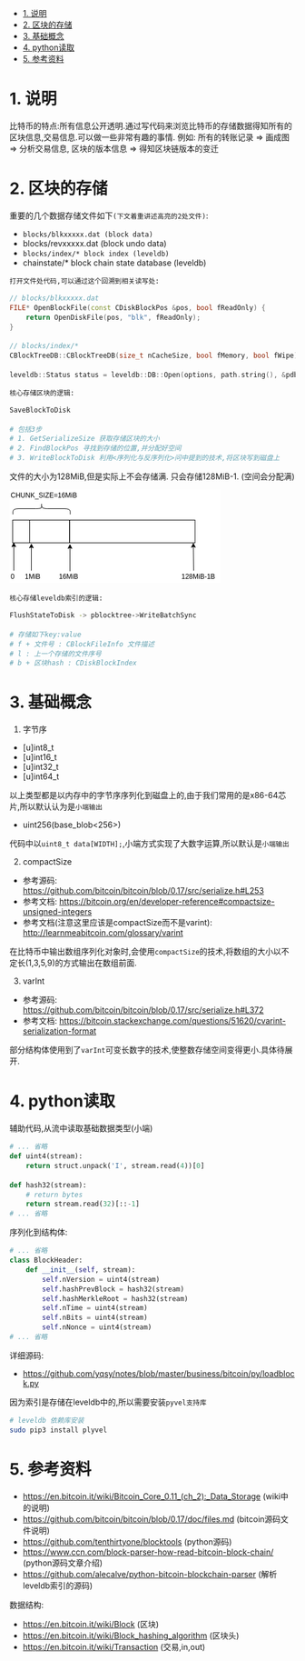 

<!-- TOC -->

- [1. 说明](#1-说明)
- [2. 区块的存储](#2-区块的存储)
- [3. 基础概念](#3-基础概念)
- [4. python读取](#4-python读取)
- [5. 参考资料](#5-参考资料)

<!-- /TOC -->


<a id="markdown-1-说明" name="1-说明"></a>
# 1. 说明

比特币的特点:所有信息公开透明.通过写代码来浏览比特币的存储数据得知所有的区块信息,交易信息.可以做一些非常有趣的事情. 例如: 所有的转账记录 => 画成图 => 分析交易信息, 区块的版本信息 => 得知区块链版本的变迁

<a id="markdown-2-区块的存储" name="2-区块的存储"></a>
# 2. 区块的存储

重要的几个数据存储文件如下`(下文着重讲述高亮的2处文件)`:

* `blocks/blkxxxxx.dat (block data)`
* blocks/revxxxxx.dat (block undo data)
* `blocks/index/* block index (leveldb) `
* chainstate/* block chain state database (leveldb)

`打开文件处代码,可以通过这个回溯到相关读写处:`
```c++
// blocks/blkxxxxx.dat 
FILE* OpenBlockFile(const CDiskBlockPos &pos, bool fReadOnly) {
    return OpenDiskFile(pos, "blk", fReadOnly);
}

// blocks/index/*
CBlockTreeDB::CBlockTreeDB(size_t nCacheSize, bool fMemory, bool fWipe) : CDBWrapper(gArgs.IsArgSet("-blocksdir") ? GetDataDir() / "blocks" / "index" : GetBlocksDir() / "index", nCacheSize, fMemory, fWipe) {

leveldb::Status status = leveldb::DB::Open(options, path.string(), &pdb);
```

`核心存储区块的逻辑:`
```bash
SaveBlockToDisk

# 包括3步
# 1. GetSerializeSize 获取存储区块的大小
# 2. FindBlockPos 寻找到存储的位置,并分配好空间
# 3. WriteBlockToDisk 利用<序列化与反序列化>问中提到的技术,将区块写到磁盘上
```

文件的大小为128MiB,但是实际上不会存储满. 只会存储128MiB-1. (空间会分配满)

![](./pic/bitcoinsaveblock.png)


`核心存储leveldb索引的逻辑:`
```bash
FlushStateToDisk -> pblocktree->WriteBatchSync

# 存储如下key:value
# f + 文件号 : CBlockFileInfo 文件描述
# l : 上一个存储的文件序号
# b + 区块hash : CDiskBlockIndex
```

<a id="markdown-3-基础概念" name="3-基础概念"></a>
# 3. 基础概念

1) 字节序

* [u]int8_t
* [u]int16_t
* [u]int32_t
* [u]int64_t

以上类型都是以内存中的字节序序列化到磁盘上的,由于我们常用的是x86-64芯片,所以默认认为是`小端输出`

* uint256(base_blob<256>)

代码中以`uint8_t data[WIDTH];`,小端方式实现了大数字运算,所以默认是`小端输出`

2) compactSize

* 参考源码: https://github.com/bitcoin/bitcoin/blob/0.17/src/serialize.h#L253 
* 参考文档: https://bitcoin.org/en/developer-reference#compactsize-unsigned-integers
* 参考文档(注意这里应该是compactSize而不是varint): http://learnmeabitcoin.com/glossary/varint

在比特币中输出数组序列化对象时,会使用`compactSize`的技术,将数组的大小以不定长(1,3,5,9)的方式输出在数组前面.

3) varInt

* 参考源码: https://github.com/bitcoin/bitcoin/blob/0.17/src/serialize.h#L372
* 参考文档: https://bitcoin.stackexchange.com/questions/51620/cvarint-serialization-format 

部分结构体使用到了`varInt`可变长数字的技术,使整数存储空间变得更小.具体待展开.

<a id="markdown-4-python读取" name="4-python读取"></a>
# 4. python读取

辅助代码,从流中读取基础数据类型(小端)
```py
# ... 省略
def uint4(stream):
    return struct.unpack('I', stream.read(4))[0]

def hash32(stream):
    # return bytes
    return stream.read(32)[::-1]
# ... 省略
```

序列化到结构体:
```py
# ... 省略
class BlockHeader:
    def __init__(self, stream):
        self.nVersion = uint4(stream)
        self.hashPrevBlock = hash32(stream)
        self.hashMerkleRoot = hash32(stream)
        self.nTime = uint4(stream)
        self.nBits = uint4(stream)
        self.nNonce = uint4(stream)
# ... 省略
```

详细源码:  

* https://github.com/yqsy/notes/blob/master/business/bitcoin/py/loadblock.py

因为索引是存储在leveldb中的,所以需要安装`pyvel支持库`
```bash
# leveldb 依赖库安装
sudo pip3 install plyvel
```

<a id="markdown-5-参考资料" name="5-参考资料"></a>
# 5. 参考资料

* https://en.bitcoin.it/wiki/Bitcoin_Core_0.11_(ch_2):_Data_Storage  (wiki中的说明)
* https://github.com/bitcoin/bitcoin/blob/0.17/doc/files.md (bitcoin源码文件说明)
* https://github.com/tenthirtyone/blocktools  (python源码)
* https://www.ccn.com/block-parser-how-read-bitcoin-block-chain/ (python源码文章介绍)
* https://github.com/alecalve/python-bitcoin-blockchain-parser (解析leveldb索引的源码)

数据结构:

* https://en.bitcoin.it/wiki/Block (区块)
* https://en.bitcoin.it/wiki/Block_hashing_algorithm (区块头)
* https://en.bitcoin.it/wiki/Transaction (交易,in,out)
